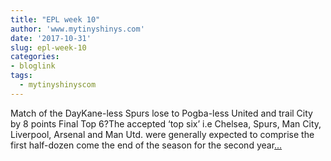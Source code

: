 ```yaml
---
title: "EPL week 10"
author: 'www.mytinyshinys.com'
date: '2017-10-31'
slug: epl-week-10
categories:
- bloglink
tags:
  - mytinyshinyscom
---
```


Match of the DayKane-less Spurs lose to Pogba-less United and trail City by 8 points Final Top 6?The accepted ‘top six’ i.e Chelsea, Spurs, Man City, Liverpool, Arsenal and Man Utd. were generally expected to comprise the first half-dozen come the end of the season for the second year[... <i class="fas fa-external-link-alt"></i>](https://www.mytinyshinys.com/2017/10/31/epl-week-10/)

